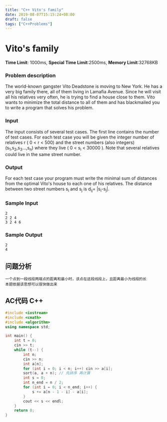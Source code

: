 ```yaml
---
title: "C++ Vito's family"
date: 2019-08-07T15:15:24+08:00
draft: false
tags: ["C++Problems"]
---
```


# Vito's family

**Time Limit**: 1000ms, **Special Time Limit**:2500ms, **Memory Limit**:32768KB

### **Problem description**

The world-known gangster Vito Deadstone is moving to New York. He has a very big family there, all of them living in Lamafia Avenue. Since he will visit all his relatives very often, he is trying to find a house close to them.
Vito wants to minimize the total distance to all of them and has blackmailed you to write a program that solves his problem. 

### **Input**

The input consists of several test cases. The first line contains the number of test cases.
For each test case you will be given the integer number of relatives r ( 0 < r < 500) and the street numbers (also integers) (s<sub>1</sub>,s<sub>2</sub>,s<sub>3</sub>...,s<sub>n</sub>) where they live ( 0 < s<sub>i</sub> < 30000 ). Note that several relatives could live in the same street number. 

### **Output**

For each test case your program must write the minimal sum of distances from the optimal Vito's house to each one of his relatives. The distance between two street numbers s<sub>i</sub> and s<sub>j</sub> is d<sub>ij</sub>= |s<sub>i</sub>-s<sub>j</sub>|.

### **Sample Input**
    2
    2 2 4 
    3 2 4 6
### **Sample Output**
    2
    4
## **问题分析**
	一个点到一段线段两端点的距离和最小时，该点在这段线段上，且距离最小为线段的长
	本题依据该思想可以很快做出来
## AC代码 C++

```cpp
#include <iostream>
#include <cmath>
#include <algorithm>
using namespace std;

int main() {
	int t = 0;
	cin >> t;
	while (t--) {
		int n;
		cin >> n;
		int a[n];
		for (int i = 0; i < n; i++) cin >> a[i];
		sort(a, a + n); // 先排序 再计算
		int s = 0;
		int n_end = n / 2;
		for (int i = 0; i < n_end; i++) {
			s += a[n - 1 - i] - a[i];
		}
		cout << s << endl;
	}
	return 0;
}
```